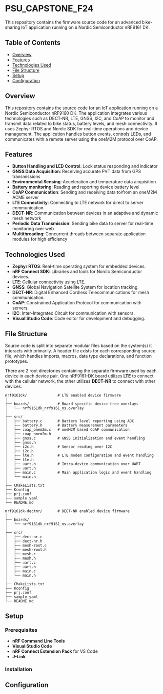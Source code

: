 # PSU_CAPSTONE_F24

This repository contains the firmware source code for an advanced bike-sharing IoT application running on a Nordic Semiconductor nRF9161 DK.

## Table of Contents

- [Overview](#overview)
- [Features](#features)
- [Technologies Used](#technologies-used)
- [File Structure](#file-structure)
- [Setup](#setup)
- [Configuration](#configuration)

## Overview

This repository contains the source code for an IoT application running on a Nordic Semiconductor nRF9160 DK. The application integrates various technologies such as DECT-NR, LTE, GNSS, I2C, and CoAP to monitor and transmit data related to bike status, battery levels, and mesh connectivity. It uses Zephyr RTOS and Nordic SDK for real-time operations and device management. The application handles button events, controls LEDs, and communicates with a remote server using the oneM2M protocol over CoAP.

## Features

- **Button Handling and LED Control:** Lock status responding and indicator
- **GNSS Data Acquisition**: Receiving accurate PVT data from GPS transmissions
- **Environmental Sensing**: Acceleration and temperature data acquisition
- **Battery monitoring**: Reading and reporting device battery level
- **CoAP Communication**: Sending and receiving data to/from an oneM2M ACME server
- **LTE Connectivity**: Connecting to LTE network for direct to server communication
- **DECT-NR**: Communication between devices in an adaptive and dynamic mesh network
- **Periodic Data Transmission**: Sending bike data to server for real-time monitoring over web
- **Multithreading**: Concurrent threads between separate application modules for high efficiency

## Technologies Used

- **Zephyr RTOS**: Real-time operating system for embedded devices.
- **nRF Connect SDK**: Libraries and tools for Nordic Semiconductor devices.
- **LTE**: Cellular connectivity using LTE.
- **GNSS**: Global Navigation Satellite System for location tracking.
- **DECT-NR**: Digital Enhanced Cordless Telecommunications for mesh communication.
- **CoAP**: Constrained Application Protocol for communication with servers.
- **I2C**: Inter-Integrated Circuit for communication with sensors.
- **Visual Studio Code**: Code editor for development and debugging.

## File Structure

Source code is split into separate modular files based on the system(s) it interacts with primarily. A header file exists for each corresponding source file, which handles imports, macros, data type declarations, and function prototypes.

There are 2 root directories containing the separate firmware used by each device in each device pair. One nRF9161-DK board utilizes **LTE** to connect with the cellular network, the other utilizes **DECT-NR** to connect with other devices.

```
nrf9161dk/              # LTE enabled device firmware
│
├── boards/             # Board specific device tree overlays
│   └── nrf9161dk_nrf9161_ns.overlay
│
├── src/
│   ├── battery.c       # Battery level reporting using ADC
│   ├── battery.h       # Battery measurement parameters
│   ├── coap_onem2m.c   # oneM2M based CoAP communication
│   ├── coap_onem2m.h
│   ├── gnss.c          # GNSS initialization and event handling
│   ├── gnss.h
│   ├── i2c.h           # Sensor reading over I2C
│   ├── i2c.h
│   ├── lte.h           # LTE modem configuration and event handling
│   ├── lte.h
│   ├── uart.h          # Intra-device communication over UART
│   ├── uart.h
│   ├── main.c          # Main application logic and event handling
│   └── main.h
│
├── CMakeLists.txt
├── Kconfig
├── prj.conf
├── sample.yaml
└── README.md

nrf9161dk-dectnr/       # DECT-NR enabled device firmware
│
├── boards/
│   └── nrf9161dk_nrf9161_ns.overlay
│
├── src/
│   ├── dect-nr.c
│   ├── dect-nr.h
│   ├── mesh-root.c
│   ├── mesh-root.h
│   ├── mesh.c
│   ├── mesh.h
│   ├── uart.c
│   ├── uart.h
│   ├── main.c
│   └── main.h
│
├── CMakeLists.txt
├── Kconfig
├── prj.conf
├── sample.yaml
└── README.md
```

## Setup

### Prerequisites

- **nRF Command Line Tools**
- **Visual Studio Code**
- **nRF Connect Extension Pack** for VS Code
- **J-Link**

### Installation


## Configuration



